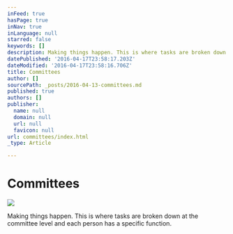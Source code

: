 ```yaml
---
inFeed: true
hasPage: true
inNav: true
inLanguage: null
starred: false
keywords: []
description: Making things happen. This is where tasks are broken down at the committee level and each person has a specific function.
datePublished: '2016-04-17T23:58:17.203Z'
dateModified: '2016-04-17T23:58:16.706Z'
title: Committees
author: []
sourcePath: _posts/2016-04-13-committees.md
published: true
authors: []
publisher:
  name: null
  domain: null
  url: null
  favicon: null
url: committees/index.html
_type: Article

---
```

# Committees
![](https://the-grid-user-content.s3-us-west-2.amazonaws.com/bd128752-ab4d-4ba1-a0c7-416b7fd32a7f.png)

Making things happen. This is where tasks are broken down at the committee level and each person has a specific function.